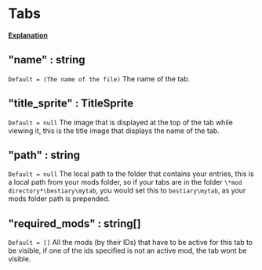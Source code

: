# Tabs

[__Explanation__](https://oxyaine.github.io/RainWorldBestiary/articles/structure.html#tabs)

## "name" : string
`Default = (The name of the file)`
The name of the tab.

## "title_sprite" : TitleSprite
`Default = null`
The image that is displayed at the top of the tab while viewing it, this is the title image that displays the name of the tab.

## "path" : string
`Default = null`
The local path to the folder that contains your entries, this is a local path from your mods folder, so if your tabs are in the folder `\*mod directory*\bestiary\mytab`, you would set this to `bestiary\mytab`, as your mods folder path is prepended.

## "required_mods" : string[]
`Default = []`
All the mods (by their IDs) that have to be active for this tab to be visible, if one of the ids specified is not an active mod, the tab wont be visible.
